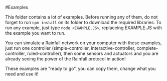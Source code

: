 #Examples

This folder contains a lot of examples. Before running any of them, do not forget to run `npm install` on its folder to
download the required libraries. To run any example, just type `node <EXAMPLE.JS>`, replaceing EXAMPLE.JS with the example you want to run.

You can simulate a Rainfall network on your computer with these examples, just run one controller (simple-controller, interactive-controller, complete-controller, ruled-controller), then some sensors and actuators and you are already seeing the power of the Rainfall protocol in action!


These examples are "ready to go", you can copy them, change what you need and use it!
